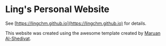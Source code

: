 # Ling's Personal Website

See [https://lingchm.github.io](https://lingchm.github.io) for details.

This website was created using the awesome template created by [Maruan Al-Shedivat](https://github.com/alshedivat/al-folio).